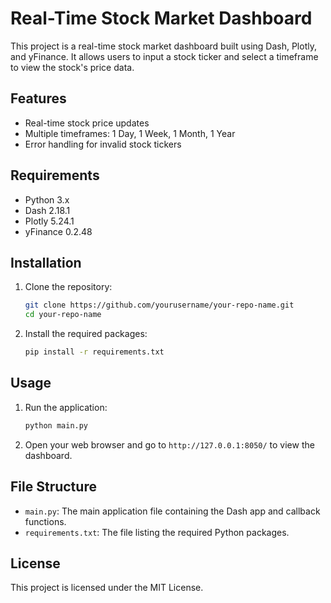 # Real-Time Stock Market Dashboard

This project is a real-time stock market dashboard built using Dash, Plotly, and yFinance. It allows users to input a stock ticker and select a timeframe to view the stock's price data.

## Features

- Real-time stock price updates
- Multiple timeframes: 1 Day, 1 Week, 1 Month, 1 Year
- Error handling for invalid stock tickers

## Requirements

- Python 3.x
- Dash 2.18.1
- Plotly 5.24.1
- yFinance 0.2.48

## Installation

1. Clone the repository:
    ```sh
    git clone https://github.com/yourusername/your-repo-name.git
    cd your-repo-name
    ```

2. Install the required packages:
    ```sh
    pip install -r requirements.txt
    ```

## Usage

1. Run the application:
    ```sh
    python main.py
    ```

2. Open your web browser and go to `http://127.0.0.1:8050/` to view the dashboard.

## File Structure

- `main.py`: The main application file containing the Dash app and callback functions.
- `requirements.txt`: The file listing the required Python packages.

## License

This project is licensed under the MIT License.